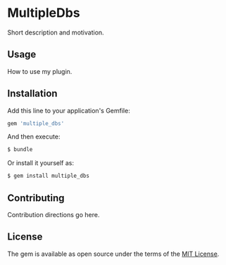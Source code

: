 # MultipleDbs
Short description and motivation.

## Usage
How to use my plugin.

## Installation
Add this line to your application's Gemfile:

```ruby
gem 'multiple_dbs'
```

And then execute:
```bash
$ bundle
```

Or install it yourself as:
```bash
$ gem install multiple_dbs
```

## Contributing
Contribution directions go here.

## License
The gem is available as open source under the terms of the [MIT License](http://opensource.org/licenses/MIT).
